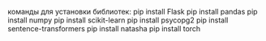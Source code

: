 команды для установки библиотек:
pip install Flask
pip install pandas
pip install numpy
pip install scikit-learn
pip install psycopg2
pip install sentence-transformers
pip install natasha
pip install torch

